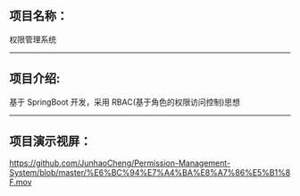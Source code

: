 ## 项目名称： 
权限管理系统  
***
## 项目介绍:  
基于 SpringBoot 开发，采用 RBAC(基于角色的权限访问控制)思想  
***
## 项目演示视屏：  
https://github.com/JunhaoCheng/Permission-Management-System/blob/master/%E6%BC%94%E7%A4%BA%E8%A7%86%E5%B1%8F.mov
